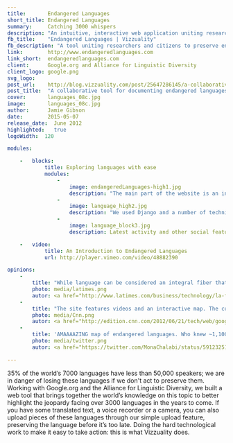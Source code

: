```yaml
---
title:       Endangered Languages
short_title: Endangered Languages
summary: 	 Catching 3000 whispers
description: "An intuitive, interactive web application uniting researchers and citizens to preserve endangered languages"
fb_title:    "Endangered Languages | Vizzuality"
fb_description: "A tool uniting researchers and citizens to preserve endangered languages"
link:        http://www.endangeredlanguages.com
link_short:  endangeredlanguages.com
client:      Google.org and Alliance for Linguistic Diversity
client_logo: google.png
svg_logo:    
post_url:    http://blog.vizzuality.com/post/25647286145/a-collaborative-tool-for-documenting-endangered
post_title:  "A collaborative tool for documenting endangered languages"
cover:       languages_08c.jpg
image:       languages_08c.jpg
author:      Jamie Gibson
date:        2015-05-07
release_date:  June 2012
highlighted:   true
logoWidth:  120

modules:

    -   blocks:
            title: Exploring languages with ease
            modules:
                -
                    image: endangeredLanguages-high1.jpg
                    description: "The main part of the website is an intuitive, interactive map that allows users to explore languages by location, level of threat or number of speakers"
                -
                    image: language_high2.jpg
                    description: "We used Django and a number of techniques to build a high performance front-end able deal with the large audience"
                -
                    image: language_block3.jpg
                    description: Latest activity and other social features recognise and promote user contributions to documentation

    -   video:
            title: An Introduction to Endangered Languages
            url: http://player.vimeo.com/video/48882390

opinions:
    -
        title: "While language can be considered an integral fiber that connects a community, the Web is what connects the world today. And a new website, called the Endangered Languages Project, aims to connect and collect the most current and comprehensive information about the more than 3,000 endangered languages of the world"
        photo: media/latimes.png
        autor: <a href="http://www.latimes.com/business/technology/la-fi-tn-google-languages-project-20120621,0,632360.story">Los Angeles Times</a>
    -
        title: "The site features videos and an interactive map. The curious can click on any one of the dots that hang over each country (including a suprising number in the U.S.), each representing a whole language"
        photo: media/Cnn.png
        autor: <a href="http://edition.cnn.com/2012/06/21/tech/web/google-fights-save-language-mashable/">CNN</a>
    -
        title: 'AMAAAAZING map of endangered languages. Who knew ~1,100 people in America speak "Kickapoo"?'
        photo: media/twitter.png
        autor: <a href="https://twitter.com/MonaChalabi/status/591232515941257216">Mona Chalabi</a>

---
```

35% of the world’s 7000 languages have less than 50,000 speakers; we are in danger of losing these languages if we don't act to preserve them. Working with Google.org and the Alliance for Linguistic Diversity, we built a web tool that brings together the world’s knowledge on this topic to better highlight the jeopardy facing over 3000 languages in the years to come. If you have some translated text, a voice recorder or a camera, you can also upload pieces of these languages through our simple upload feature, preserving the language before it’s too late. Doing the hard technological work to make it easy to take action: this is what Vizzuality does. 
